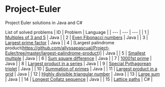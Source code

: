 # Project-Euler
Project Euler solutions in Java and C#

List of solved problems
| ID | Problem | Language |
| --- | --- | --- |
| 1 | [Multiples of 3 and 5](https://github.com/allyssapascual/Project-Euler/tree/master/multiples) | Java |
| 2 | [Even Fibonacci numbers](https://github.com/allyssapascual/Project-Euler/tree/master/fibonacci) | Java |
| 3 | [Largest prime factor](https://github.com/allyssapascual/Project-Euler/tree/master/largest-prime-factor) | Java |
| 4 | [Largest palindrome product(https://github.com/allyssapascual/Project-Euler/tree/master/largest-palindrome-product)] | Java |
| 5 | [Smallest multiple](https://github.com/allyssapascual/Project-Euler/tree/master/smallest-multiple) | Java |
| 6 | [Sum square difference](https://github.com/allyssapascual/Project-Euler/tree/master/sum-square-difference) | Java |
| 7 | [10001st prime](https://github.com/allyssapascual/Project-Euler/tree/master/10001-prime) | Java |
| 8 | [Largest product in a series](https://github.com/allyssapascual/Project-Euler/tree/master/largest-product-in-series) | Java |
| 9 | [Special Pythagorean triplet](https://github.com/allyssapascual/Project-Euler/tree/master/special-pythagorean-triplet) | Java |
| 10 | [Summation of primes](https://github.com/allyssapascual/Project-Euler/tree/master/summation-of-primes) | Java |
| 11 | [Largest product in a grid](https://github.com/allyssapascual/Project-Euler/tree/master/largest-product-in-a-grid) | Java |
| 12 | [Highly divisible triangular number](https://github.com/allyssapascual/Project-Euler/tree/master/highly-divisible-triangular-number) | Java |
| 13 | [Large sum](https://github.com/allyssapascual/Project-Euler/tree/master/large-sum) | Java |
| 14 | [Longest Collatz sequence](https://github.com/allyssapascual/Project-Euler/tree/master/longest-collatz-sequence) | Java |
| 15 | [Lattice paths](https://github.com/allyssapascual/Project-Euler/tree/master/lattice-paths) | C# |
